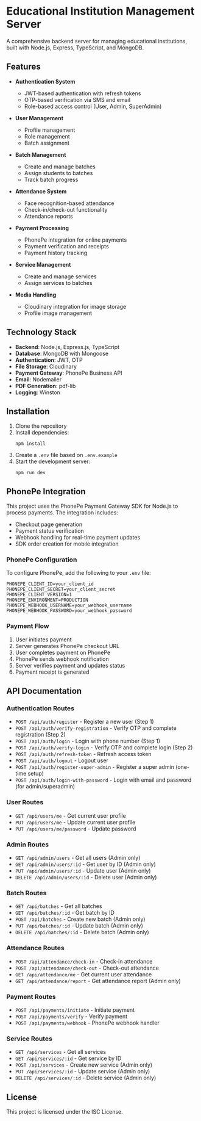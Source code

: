 # Educational Institution Management Server

A comprehensive backend server for managing educational institutions, built with Node.js, Express, TypeScript, and MongoDB.

## Features

- **Authentication System**
  - JWT-based authentication with refresh tokens
  - OTP-based verification via SMS and email
  - Role-based access control (User, Admin, SuperAdmin)

- **User Management**
  - Profile management
  - Role management
  - Batch assignment

- **Batch Management**
  - Create and manage batches
  - Assign students to batches
  - Track batch progress

- **Attendance System**
  - Face recognition-based attendance
  - Check-in/check-out functionality
  - Attendance reports

- **Payment Processing**
  - PhonePe integration for online payments
  - Payment verification and receipts
  - Payment history tracking

- **Service Management**
  - Create and manage services
  - Assign services to batches

- **Media Handling**
  - Cloudinary integration for image storage
  - Profile image management

## Technology Stack

- **Backend**: Node.js, Express.js, TypeScript
- **Database**: MongoDB with Mongoose
- **Authentication**: JWT, OTP
- **File Storage**: Cloudinary
- **Payment Gateway**: PhonePe Business API
- **Email**: Nodemailer
- **PDF Generation**: pdf-lib
- **Logging**: Winston

## Installation

1. Clone the repository
2. Install dependencies:
   ```
   npm install
   ```
3. Create a `.env` file based on `.env.example`
4. Start the development server:
   ```
   npm run dev
   ```

## PhonePe Integration

This project uses the PhonePe Payment Gateway SDK for Node.js to process payments. The integration includes:

- Checkout page generation
- Payment status verification
- Webhook handling for real-time payment updates
- SDK order creation for mobile integration

### PhonePe Configuration

To configure PhonePe, add the following to your `.env` file:

```
PHONEPE_CLIENT_ID=your_client_id
PHONEPE_CLIENT_SECRET=your_client_secret
PHONEPE_CLIENT_VERSION=1
PHONEPE_ENVIRONMENT=PRODUCTION
PHONEPE_WEBHOOK_USERNAME=your_webhook_username
PHONEPE_WEBHOOK_PASSWORD=your_webhook_password
```

### Payment Flow

1. User initiates payment
2. Server generates PhonePe checkout URL
3. User completes payment on PhonePe
4. PhonePe sends webhook notification
5. Server verifies payment and updates status
6. Payment receipt is generated

## API Documentation

### Authentication Routes

- `POST /api/auth/register` - Register a new user (Step 1)
- `POST /api/auth/verify-registration` - Verify OTP and complete registration (Step 2)
- `POST /api/auth/login` - Login with phone number (Step 1)
- `POST /api/auth/verify-login` - Verify OTP and complete login (Step 2)
- `POST /api/auth/refresh-token` - Refresh access token
- `POST /api/auth/logout` - Logout user
- `POST /api/auth/register-super-admin` - Register a super admin (one-time setup)
- `POST /api/auth/login-with-password` - Login with email and password (for admin/superadmin)

### User Routes

- `GET /api/users/me` - Get current user profile
- `PUT /api/users/me` - Update current user profile
- `PUT /api/users/me/password` - Update password

### Admin Routes

- `GET /api/admin/users` - Get all users (Admin only)
- `GET /api/admin/users/:id` - Get user by ID (Admin only)
- `PUT /api/admin/users/:id` - Update user (Admin only)
- `DELETE /api/admin/users/:id` - Delete user (Admin only)

### Batch Routes

- `GET /api/batches` - Get all batches
- `GET /api/batches/:id` - Get batch by ID
- `POST /api/batches` - Create new batch (Admin only)
- `PUT /api/batches/:id` - Update batch (Admin only)
- `DELETE /api/batches/:id` - Delete batch (Admin only)

### Attendance Routes

- `POST /api/attendance/check-in` - Check-in attendance
- `POST /api/attendance/check-out` - Check-out attendance
- `GET /api/attendance/me` - Get current user attendance
- `GET /api/attendance/report` - Get attendance report (Admin only)

### Payment Routes

- `POST /api/payments/initiate` - Initiate payment
- `POST /api/payments/verify` - Verify payment
- `POST /api/payments/webhook` - PhonePe webhook handler

### Service Routes

- `GET /api/services` - Get all services
- `GET /api/services/:id` - Get service by ID
- `POST /api/services` - Create new service (Admin only)
- `PUT /api/services/:id` - Update service (Admin only)
- `DELETE /api/services/:id` - Delete service (Admin only)

## License

This project is licensed under the ISC License. 